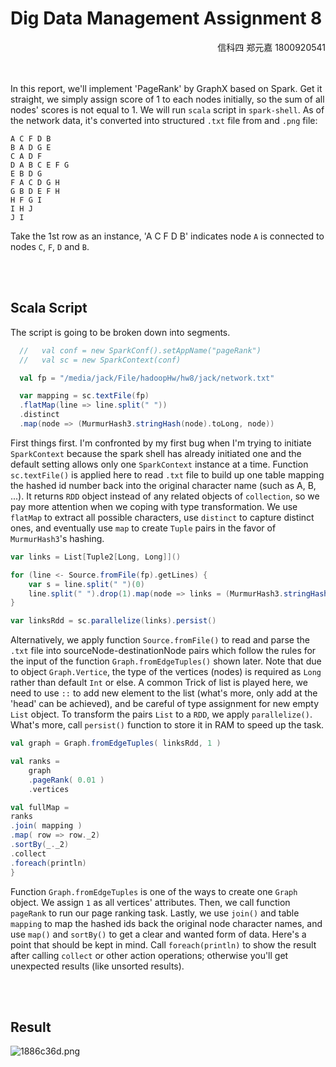 # Dig Data Management Assignment 8
<div align = right>信科四 郑元嘉 1800920541</div>



<br><br>
In this report, we'll implement 'PageRank' by GraphX based on Spark.
Get it straight, we simply assign score of 1 to each nodes initially, so the sum of all nodes' scores is not equal to 1.
We will run `scala` script in `spark-shell`.
As of the network data, it's converted into structured `.txt` file from and `.png` file:
```
A C F D B
B A D G E
C A D F
D A B C E F G
E B D G
F A C D G H
G B D E F H
H F G I
I H J
J I
```
Take the 1st row as an instance, 'A C F D B' indicates node `A` is connected to nodes `C`, `F`, `D` and `B`.




<br><br>
## Scala Script
The script is going to be broken down into segments.
```scala
  //   val conf = new SparkConf().setAppName("pageRank")
  //   val sc = new SparkContext(conf)

  val fp = "/media/jack/File/hadoopHw/hw8/jack/network.txt"

  var mapping = sc.textFile(fp)
  .flatMap(line => line.split(" "))
  .distinct
  .map(node => (MurmurHash3.stringHash(node).toLong, node))
```
First things first. I'm confronted by my first bug when I'm trying to initiate `SparkContext` because the spark shell has already initiated one and the default setting allows only one `SparkContext` instance at a time.
Function `sc.textFile()` is applied here to read `.txt` file to build up one table mapping the hashed id number back into the original character name (such as A, B, ...). It returns `RDD` object instead of any related objects of `collection`, so we pay more attention when we coping with type transformation.
We use `flatMap` to extract all possible characters, use `distinct` to capture distinct ones, and eventually use `map` to create `Tuple` pairs in the favor of `MurmurHash3`'s hashing.


```scala
var links = List[Tuple2[Long, Long]]()

for (line <- Source.fromFile(fp).getLines) {
    var s = line.split(" ")(0)
    line.split(" ").drop(1).map(node => links = (MurmurHash3.stringHash(s).toLong, MurmurHash3.stringHash(node).toLong)::links)
}

var linksRdd = sc.parallelize(links).persist()
```
Alternatively, we apply function `Source.fromFile()` to read and parse the `.txt` file into sourceNode-destinationNode pairs which follow the rules for the input of the function `Graph.fromEdgeTuples()` shown later. Note that due to object `Graph.Vertice`, the type of the vertices (nodes) is required as `Long` rather than default `Int` or else.
A common Trick of list is played here, we need to use `::` to add new element to the list (what's more, only add at the 'head' can be achieved), and be careful of type assignment for new empty `List` object.
To transform the pairs `List` to a `RDD`, we apply `parallelize()`. What's more, call `persist()` function to store it in RAM to speed up the task. 


```scala
val graph = Graph.fromEdgeTuples( linksRdd, 1 )

val ranks = 
    graph
    .pageRank( 0.01 )
    .vertices

val fullMap = 
ranks
.join( mapping )
.map( row => row._2)
.sortBy(_._2)
.collect
.foreach(println)
}
```
Function `Graph.fromEdgeTuples` is one of the ways to create one `Graph` object. We assign `1` as all vertices' attributes.
Then, we call function `pageRank` to run our page ranking task.
Lastly, we use `join()` and table `mapping` to map the hashed ids back the original node character names, and use `map()` and `sortBy()` to get a clear and wanted form of data.
Here's a point that should be kept in mind. Call `foreach(println)` to show the result after calling `collect` or other action operations; otherwise you'll get unexpected results (like unsorted results).




<br><br>
## Result
![1886c36d.png](:storage/b1303b9e-0a65-4d59-b27d-dd275f4bb3cb/1886c36d.png)
